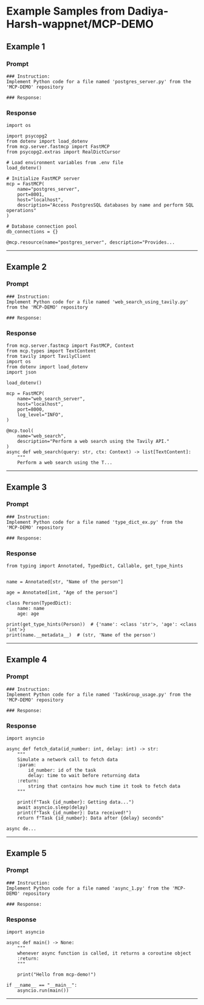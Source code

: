 # Example Samples from Dadiya-Harsh-wappnet/MCP-DEMO

## Example 1

### Prompt

```
### Instruction:
Implement Python code for a file named 'postgres_server.py' from the 'MCP-DEMO' repository

### Response:
```

### Response

```
import os

import psycopg2
from dotenv import load_dotenv
from mcp.server.fastmcp import FastMCP
from psycopg2.extras import RealDictCursor

# Load environment variables from .env file
load_dotenv()

# Initialize FastMCP server
mcp = FastMCP(
    name="postgres_server",
    port=8001,
    host="localhost",
    description="Access PostgresSQL databases by name and perform SQL operations"
)

# Database connection pool
db_connections = {}

@mcp.resource(name="postgres_server", description="Provides...
```

--------------------------------------------------------------------------------

## Example 2

### Prompt

```
### Instruction:
Implement Python code for a file named 'web_search_using_tavily.py' from the 'MCP-DEMO' repository

### Response:
```

### Response

```
from mcp.server.fastmcp import FastMCP, Context
from mcp.types import TextContent
from tavily import TavilyClient
import os
from dotenv import load_dotenv
import json

load_dotenv()

mcp = FastMCP(
    name="web_search_server",
    host="localhost",
    port=8000,
    log_level="INFO",
)

@mcp.tool(
    name="web_search",
    description="Perform a web search using the Tavily API."
)
async def web_search(query: str, ctx: Context) -> list[TextContent]:
    """
    Perform a web search using the T...
```

--------------------------------------------------------------------------------

## Example 3

### Prompt

```
### Instruction:
Implement Python code for a file named 'type_dict_ex.py' from the 'MCP-DEMO' repository

### Response:
```

### Response

```
from typing import Annotated, TypedDict, Callable, get_type_hints


name = Annotated[str, "Name of the person"]

age = Annotated[int, "Age of the person"]   

class Person(TypedDict):
    name: name
    age: age

print(get_type_hints(Person))  # {'name': <class 'str'>, 'age': <class 'int'>} 
print(name.__metadata__)  # (str, 'Name of the person')
```

--------------------------------------------------------------------------------

## Example 4

### Prompt

```
### Instruction:
Implement Python code for a file named 'TaskGroup_usage.py' from the 'MCP-DEMO' repository

### Response:
```

### Response

```
import asyncio

async def fetch_data(id_number: int, delay: int) -> str:
    """
    Simulate a network call to fetch data
    :param:
        id_number: id of the task
        delay: time to wait before returning data
    :return:
        string that contains how much time it took to fetch data
    """

    print(f"Task {id_number}: Getting data...")
    await asyncio.sleep(delay)
    print(f"Task {id_number}: Data received!")
    return f"Task {id_number}: Data after {delay} seconds"

async de...
```

--------------------------------------------------------------------------------

## Example 5

### Prompt

```
### Instruction:
Implement Python code for a file named 'async_1.py' from the 'MCP-DEMO' repository

### Response:
```

### Response

```
import asyncio

async def main() -> None:
    """
    whenever async function is called, it returns a coroutine object
    :return:
    """

    print("Hello from mcp-demo!")

if __name__ == "__main__":
    asyncio.run(main())
```

--------------------------------------------------------------------------------


